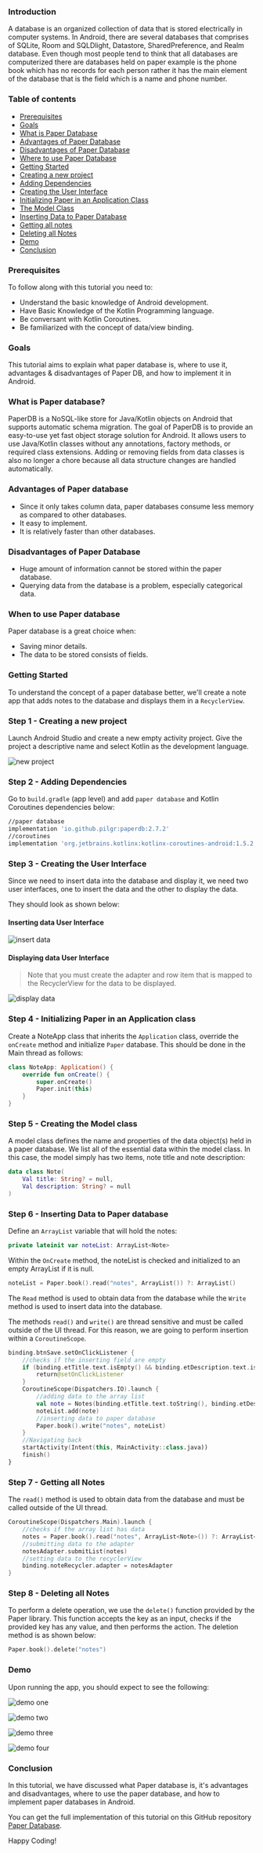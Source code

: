 ### Introduction
A database is an organized collection of data that is stored electrically in computer systems. In Android, there are several databases that comprises of SQLite, Room and SQLDlight, Datastore, SharedPreference, and Realm database. Even though most people tend to think that all databases are computerized there are databases held on paper example is the phone book which has no records for each person rather it has the main element of the database that is the field which is a name and phone number.

### Table of contents
- [Prerequisites](#prerequisites)
- [Goals](#goals)
- [What is Paper Database](#what-is-paper-database)
- [Advantages of Paper Database](#advantages-of-paper-database)
- [Disadvantages of Paper Database](#disadvantages-of-paper-database)
- [Where to use Paper Database](#where-to-use-paper-database)
- [Getting Started](#getting-started)
- [Creating a new project](#step-1---creating-a-new-project)
- [Adding Dependencies](#step-2---adding-dependencies)
- [Creating the User Interface](#step-3---creating-the-user-interface)
- [Initializing Paper in an Application Class](#step-4---initializing-paper-in-an-application-class)
- [The Model Class](#step-5---the-model-class)
- [Inserting Data to Paper Database](#step-6---inserting-data-to-paper-database)
- [Getting all notes](#step-7---getting-all-notes)
- [Deleting all Notes](#step-8---deleting-all-notes)
- [Demo](demo)
- [Conclusion](#conclusion)

### Prerequisites
To follow along with this tutorial you need to:
- Understand the basic knowledge of Android development.
- Have Basic Knowledge of the Kotlin Programming language.
- Be conversant with Kotlin Coroutines.
- Be familiarized with the concept of data/view binding.

### Goals
This tutorial aims to explain what paper database is, where to use it, advantages & disadvantages of Paper DB, and how to implement it in Android.

### What is Paper database?
PaperDB is a NoSQL-like store for Java/Kotlin objects on Android that supports automatic schema migration. The goal of PaperDB is to provide an easy-to-use yet fast object storage solution for Android. It allows users to use Java/Kotlin classes without any annotations, factory methods, or required class extensions. Adding or removing fields from data classes is also no longer a chore because all data structure changes are handled automatically.

### Advantages of Paper database
- Since it only takes column data, paper databases consume less memory as compared to other databases.
- It easy to implement. 
- It is relatively faster than other databases.

### Disadvantages of Paper Database
- Huge amount of information cannot be stored within the paper database.
- Querying data from the database is a problem, especially categorical data.

### When to use Paper database
Paper database is a great choice when:
- Saving minor details.
- The data to be stored consists of fields.

### Getting Started
To understand the concept of a paper database better, we'll create a note app that adds notes to the database and displays them in a `RecyclerView`.

### Step 1 - Creating a new project
Launch Android Studio and create a new empty activity project. Give the project a descriptive name and select Kotlin as the development language.

![new project](/engineering-education/getting-started-with-paper-database-in-android/new-project.png)

### Step 2 - Adding Dependencies
Go to `build.gradle` (app level) and add `paper database` and Kotlin Coroutines dependencies below:

```bash
//paper database
implementation 'io.github.pilgr:paperdb:2.7.2'
//coroutines
implementation 'org.jetbrains.kotlinx:kotlinx-coroutines-android:1.5.2'
```

### Step 3 - Creating the User Interface
Since we need to insert data into the database and display it, we need two user interfaces, one to insert the data and the other to display the data. 

They should look as shown below:

#### Inserting data User Interface

![insert data](/engineering-education/getting-started-with-paper-database-in-android/insert-ui.png)

#### Displaying data User Interface
> Note that you must create the adapter and row item that is mapped to the RecyclerView for the data to be displayed.

![display data](/engineering-education/getting-started-with-paper-database-in-android/display-ui.png)

### Step 4 - Initializing Paper in an Application class
Create a NoteApp class that inherits the `Application` class, override the `onCreate` method and initialize `Paper` database. This should be done in the Main thread as follows:

```kotlin
class NoteApp: Application() {
    override fun onCreate() {
        super.onCreate()
        Paper.init(this)
    }
}
```

### Step 5 - Creating the Model class
A model class defines the name and properties of the data object(s) held in a paper database. We list all of the essential data within the model class. In this case, the model simply has two items, note title and note description:

```kotlin
data class Note(
    Val title: String? = null,
    Val description: String? = null
)
```

### Step 6 - Inserting Data to Paper database
Define an `ArrayList` variable that will hold the notes:

```kotlin
private lateinit var noteList: ArrayList<Note>
```

Within the `OnCreate` method, the noteList is checked and initialized to an empty ArrayList if it is null.

```kotlin     
noteList = Paper.book().read("notes", ArrayList()) ?: ArrayList()
```

The `Read` method is used to obtain data from the database while the `Write` method is used to insert data into the database.

The methods `read()` and `write()` are thread sensitive and must be called outside of the UI thread. For this reason, we are going to perform insertion within a `CoroutineScope`. 

```kotlin
binding.btnSave.setOnClickListener {
    //checks if the inserting field are empty
    if (binding.etTitle.text.isEmpty() && binding.etDescription.text.isEmpty()){
        return@setOnClickListener
    }
    CoroutineScope(Dispatchers.IO).launch {
        //adding data to the array list
        val note = Notes(binding.etTitle.text.toString(), binding.etDescription.text.toString())
        noteList.add(note)
        //inserting data to paper database
        Paper.book().write("notes", noteList)
    }
    //Navigating back
    startActivity(Intent(this, MainActivity::class.java))
    finish()
}
```

### Step 7 - Getting all Notes
The `read()` method is used to obtain data from the database and must be called outside of the UI thread.

```kotlin
CoroutineScope(Dispatchers.Main).launch {
    //checks if the array list has data
    notes = Paper.book().read("notes", ArrayList<Note>()) ?: ArrayList<Note>()
    //submitting data to the adapter
    notesAdapter.submitList(notes)
    //setting data to the recyclerView
    binding.noteRecycler.adapter = notesAdapter
}
```

### Step 8 - Deleting all Notes
To perform a delete operation, we use the `delete()` function provided by the Paper library. This function accepts the key as an input, checks if the provided key has any value, and then performs the action. The deletion method is as shown below:

```kotlin
Paper.book().delete("notes")
```

### Demo
Upon running the app, you should expect to see the following:

![demo one](/engineering-education/getting-started-with-paper-database-in-android/demo1.png)

![demo two](/engineering-education/getting-started-with-paper-database-in-android/demo2.png)

![demo three](/engineering-education/getting-started-with-paper-database-in-android/demo3.png)

![demo four](/engineering-education/getting-started-with-paper-database-in-android/demo4.png)

### Conclusion
In this tutorial, we have discussed what Paper database is, it's advantages and disadvantages, where to use the paper database, and how to implement paper databases in Android.

You can get the full implementation of this tutorial on this GitHub repository [Paper Database](https://github.com/brandy-kay/PaperDbTest).

Happy Coding!
